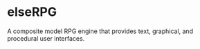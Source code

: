 # elseRPG
A composite model RPG engine that provides text, graphical, and procedural user interfaces.
